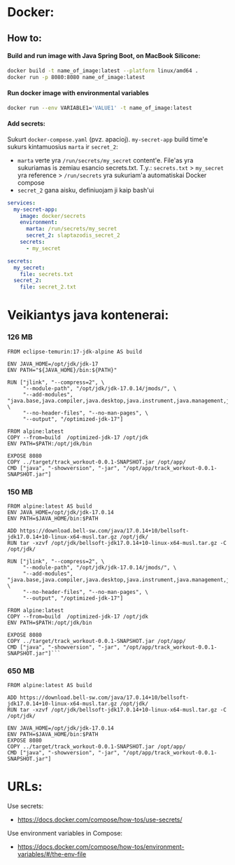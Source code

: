 # Docker:

## How to:

#### Build and run image with Java Spring Boot, on MacBook Silicone:

```bash
docker build -t name_of_image:latest --platform linux/amd64 .
docker run -p 8080:8080 name_of_image:latest
```

#### Run docker image with environmental variables

```bash
docker run --env VARIABLE1='VALUE1' -t name_of_image:latest
```

#### Add secrets:

Sukurt `docker-compose.yaml` (pvz. apacioj). `my-secret-app` build time'e sukurs kintamuosius `marta` ir `secret_2`:  
- `marta` verte yra `/run/secrets/my_secret` content'e. File'as yra sukuriamas is zemiau esancio secrets.txt. T.y.: `secrets.txt` > `my_secret` yra reference > `/run/secrets` yra sukuriam'a automatiskai Docker compose
- `secret_2` gana aisku, definiuojam ji kaip bash'ui

```yaml
services:
  my-secret-app:
    image: docker/secrets
    environment:
      marta: /run/secrets/my_secret
      secret_2: slaptazodis_secret_2
    secrets:
      - my_secret

secrets:
  my_secret:
    file: secrets.txt
  secret_2:
    file: secret_2.txt
```

# Veikiantys java kontenerai:

### 126 MB

```
FROM eclipse-temurin:17-jdk-alpine AS build

ENV JAVA_HOME=/opt/jdk/jdk-17
ENV PATH="${JAVA_HOME}/bin:${PATH}"

RUN ["jlink", "--compress=2", \
     "--module-path", "/opt/jdk/jdk-17.0.14/jmods/", \
     "--add-modules", "java.base,java.compiler,java.desktop,java.instrument,java.management,java.naming,java.net.http,java.prefs,java.rmi,java.scripting,java.security.jgss,java.sql,jdk.jfr,jdk.unsupported", \
     "--no-header-files", "--no-man-pages", \
     "--output", "/optimized-jdk-17"]

FROM alpine:latest
COPY --from=build  /optimized-jdk-17 /opt/jdk 
ENV PATH=$PATH:/opt/jdk/bin

EXPOSE 8080
COPY ../target/track_workout-0.0.1-SNAPSHOT.jar /opt/app/
CMD ["java", "-showversion", "-jar", "/opt/app/track_workout-0.0.1-SNAPSHOT.jar"]
```

### 150 MB

```
FROM alpine:latest AS build
ENV JAVA_HOME=/opt/jdk/jdk-17.0.14
ENV PATH=$JAVA_HOME/bin:$PATH

ADD https://download.bell-sw.com/java/17.0.14+10/bellsoft-jdk17.0.14+10-linux-x64-musl.tar.gz /opt/jdk/
RUN tar -xzvf /opt/jdk/bellsoft-jdk17.0.14+10-linux-x64-musl.tar.gz -C /opt/jdk/

RUN ["jlink", "--compress=2", \
     "--module-path", "/opt/jdk/jdk-17.0.14/jmods/", \
     "--add-modules", "java.base,java.compiler,java.desktop,java.instrument,java.management,java.naming,java.net.http,java.prefs,java.rmi,java.scripting,java.security.jgss,java.sql,jdk.jfr,jdk.unsupported", \
     "--no-header-files", "--no-man-pages", \
     "--output", "/optimized-jdk-17"]

FROM alpine:latest
COPY --from=build  /optimized-jdk-17 /opt/jdk 
ENV PATH=$PATH:/opt/jdk/bin

EXPOSE 8080
COPY ../target/track_workout-0.0.1-SNAPSHOT.jar /opt/app/
CMD ["java", "-showversion", "-jar", "/opt/app/track_workout-0.0.1-SNAPSHOT.jar"]```
```

### 650 MB

```
FROM alpine:latest AS build 

ADD https://download.bell-sw.com/java/17.0.14+10/bellsoft-jdk17.0.14+10-linux-x64-musl.tar.gz /opt/jdk/
RUN tar -xzvf /opt/jdk/bellsoft-jdk17.0.14+10-linux-x64-musl.tar.gz -C /opt/jdk/

ENV JAVA_HOME=/opt/jdk/jdk-17.0.14
ENV PATH=$JAVA_HOME/bin:$PATH
EXPOSE 8080
COPY ../target/track_workout-0.0.1-SNAPSHOT.jar /opt/app/
CMD ["java", "-showversion", "-jar", "/opt/app/track_workout-0.0.1-SNAPSHOT.jar"]
```

# URLs:
Use secrets: 
- https://docs.docker.com/compose/how-tos/use-secrets/

Use environment variables in Compose:
- https://docs.docker.com/compose/how-tos/environment-variables/#/the-env-file
